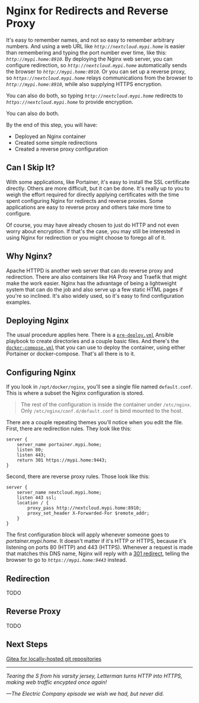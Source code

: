 # Nginx for Redirects and Reverse Proxy
It's easy to remember names, and not so easy to remember arbitrary numbers. And using a web URL like _`http://nextcloud.mypi.home`_ is easier than remembering and typing the port number ever time, like this: _`http://mypi.home:8910`_. By deploying the Nginx web server, you can configure redirection, so _`http://nextcloud.mypi.home`_ automatically sends the browser to _`http://mypi.home:8910`_. Or you can set up a reverse proxy, so _`https://nextcloud.mypi.home`_ relays communications from the browser to _`http://mypi.home:8910`_, while also supplying HTTPS encryption.

You can also do both, so typing _`http://nextcloud.mypi.home`_ redirects to _`https://nextcloud.mypi.home`_ to provide encryption.

You can also do both.

By the end of this step, you will have:
* Deployed an Nginx container
* Created some simple redirections
* Created a reverse proxy configuration

## Can I Skip It?
With some applications, like Portainer, it's easy to install the SSL certificate directly. Others are more difficult, but it can be done. It's really up to you to weigh the effort required for directly applying certificates with the time spent configuring Nginx for redirects and reverse proxies. Some applications are easy to reverse proxy and others take more time to configure.

Of course, you may have already chosen to just do HTTP and not even worry about encryption. If that's the case, you may still be interested in using Nginx for redirection or you might choose to forego all of it.

## Why Nginx?
Apache HTTPD is another web server that can do reverse proxy and redirection. There are also containers like HA Proxy and Traefik that might make the work easier. Nginx has the advantage of being a lightweight system that can do the job and also serve up a few static HTML pages if you're so inclined. It's also widely used, so it's easy to find configuration examples.

## Deploying Nginx
The usual procedure applies here. There is a [`pre-deploy.yml`](https://github.com/DavesCodeMusings/CloudPi/blob/main/nginx/pre-deploy.yml) Ansible playbook to create directories and a couple basic files. And there's the [`docker-compose.yml`](https://github.com/DavesCodeMusings/CloudPi/blob/main/nginx/docker-compose.yml) that you can use to deploy the container, using either Portainer or docker-compose. That's all there is to it.

## Configuring Nginx
If you look in `/opt/docker/nginx`, you'll see a single file named `default.conf`. This is where a subset the Nginx configuration is stored.

>The rest of the configuration is inside the container under `/etc/nginx`. Only `/etc/nginx/conf.d/default.conf` is bind mounted to the host.

There are a couple repeating themes you'll notice when you edit the file. First, there are redirection rules. They look like this:

```
server {
    server_name portainer.mypi.home;
    listen 80;
    listen 443;
    return 301 https://mypi.home:9443;
}
```

Second, there are reverse proxy rules. Those look like this:

```
server {
    server_name nextcloud.mypi.home;
    listen 443 ssl;
    location / {
        proxy_pass http://nextcloud.mypi.home:8910;
        proxy_set_header X-Forwarded-For $remote_addr;
    }
}
```

The first configuration block will apply whenever someone goes to _portainer.mypi.home_. It doesn't matter if it's HTTP or HTTPS, because it's listening on ports 80 (HTTP) and 443 (HTTPS). Whenever a request is made that matches this DNS name, Nginx will reply with a [301 redirect](https://en.wikipedia.org/wiki/HTTP_301), telling the browser to go to _`https://mypi.home:9443`_ instead.

## Redirection

TODO

## Reverse Proxy

TODO

## Next Steps

[Gitea for locally-hosted git repositories](deploy-git-server-stack.md)

___

_Tearing the S from his varsity jersey, Letterman turns HTTP into HTTPS, making web traffic encypted once again!_

_&mdash;The Electric Company episode we wish we had, but never did._
